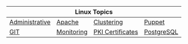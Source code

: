 <table style="white-space: nowrap;">
  <thead>
    <tr>
      <th colspan="4">Linux Topics</td>
    </tr>
  </thead>
  <tbody>
    <tr>
      <td><a href="linux/administrative/nav.md">Administrative</a></td>
      <td><a href="linux/apache/nav.md">Apache</a></td>
      <td><a href="linux/clustering/nav.md">Clustering</a></td>
      <td><a href="linux/puppet/nav.md">Puppet</a></td>
    </tr>
    <tr>
      <td><a href="linux/git/nav.md">GIT</a></td>
      <td><a href="linux/monitoring/nav.md">Monitoring</a></td>
      <td><a href="linux/pki_certificates/nav.md">PKI Certificates</a></td>
      <td><a href="linux/postgresql/nav.md">PostgreSQL</a></td>
    </tr>
  </tbody>
</table>
